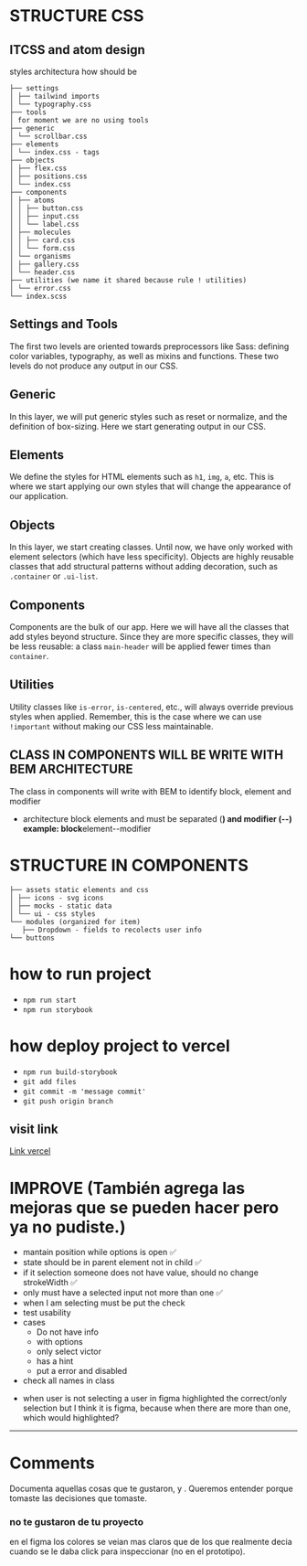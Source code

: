# STRUCTURE CSS

## ITCSS and atom design

styles architectura how should be

```
├── settings
│ ├── tailwind imports
│ └── typography.css
├── tools
│ for moment we are no using tools
├── generic
│ └── scrollbar.css
├── elements
│ └── index.css - tags
├── objects
│ ├── flex.css
│ ├── positions.css
│ └── index.css
├── components
│ ├── atoms
│ │ ├── button.css
│ │ ├── input.css
│ │ └── label.css
│ ├── molecules
│ │ ├── card.css
│ │ └── form.css
│ └── organisms
│ ├── gallery.css
│ └── header.css
├── utilities (we name it shared because rule ! utilities)
│ └── error.css
└── index.scss
```

## Settings and Tools

The first two levels are oriented towards preprocessors like Sass: defining color variables, typography, as well as mixins and functions. These two levels do not produce any output in our CSS.

## Generic

In this layer, we will put generic styles such as reset or normalize, and the definition of box-sizing. Here we start generating output in our CSS.

## Elements

We define the styles for HTML elements such as `h1`, `img`, `a`, etc. This is where we start applying our own styles that will change the appearance of our application.

## Objects

In this layer, we start creating classes. Until now, we have only worked with element selectors (which have less specificity). Objects are highly reusable classes that add structural patterns without adding decoration, such as `.container` or `.ui-list`.

## Components

Components are the bulk of our app. Here we will have all the classes that add styles beyond structure. Since they are more specific classes, they will be less reusable: a class `main-header` will be applied fewer times than `container`.

## Utilities

Utility classes like `is-error`, `is-centered`, etc., will always override previous styles when applied. Remember, this is the case where we can use `!important` without making our CSS less maintainable.

## CLASS IN COMPONENTS WILL BE WRITE WITH BEM ARCHITECTURE

The class in components will write with BEM to identify block, element and modifier

- architecture block elements and must be separated (**) and modifier (--)
  example: block**element--modifier

# STRUCTURE IN COMPONENTS

```
├── assets static elements and css
│ ├── icons - svg icons
│ ├── mocks - static data
│ └── ui - css styles
└── modules (organized for item)
   ├── Dropdown - fields to recolects user info
└── buttons
```

# how to run project

- `npm run start`
- `npm run storybook`

# how deploy project to vercel

- `npm run build-storybook`
- `git add files`
- `git commit -m 'message commit'`
- `git push origin branch`

## visit link

[Link vercel](https://design-system-git-main-betty-jimenezs-projects.vercel.app/)

# IMPROVE (También agrega las mejoras que se pueden hacer pero ya no pudiste.)

- mantain position while options is open ✅
- state should be in parent element not in child ✅
- if it selection someone does not have value, should no change strokeWidth ✅
- only must have a selected input not more than one ✅
- when I am selecting must be put the check
- test usability
- cases
  - Do not have info
  - with options
  - only select victor
  - has a hint
  - put a error and disabled
- check all names in class

<!-- I don't do -->

- when user is not selecting a user in figma highlighted the correct/only selection but I think it is figma, because when there are more than one, which would highlighted?

---

# Comments

Documenta aquellas cosas que te gustaron, y .
Queremos entender porque tomaste las decisiones que tomaste.


### no te gustaron de tu proyecto
 en el figma los colores se veian mas claros que de los que realmente decia cuando se le daba click para inspeccionar (no en el prototipo).
````
